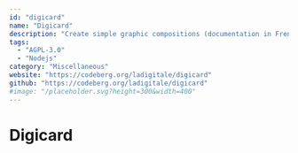 ```yaml
---
id: "digicard"
name: "Digicard"
description: "Create simple graphic compositions (documentation in French)."
tags:
  - "AGPL-3.0"
  - "Nodejs"
category: "Miscellaneous"
website: "https://codeberg.org/ladigitale/digicard"
github: "https://codeberg.org/ladigitale/digicard"
#image: "/placeholder.svg?height=300&width=400"
---
```


# Digicard
